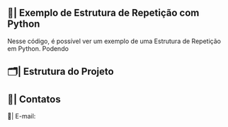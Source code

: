  ## 📑| Exemplo de Estrutura de Repetição com Python 

   Nesse código, é possível ver um exemplo de uma Estrutura de Repetição em Python. Podendo 

  
 
 ## 🗂️| Estrutura do Projeto



 ## 📱| Contatos

   📩| E-mail: 
 
